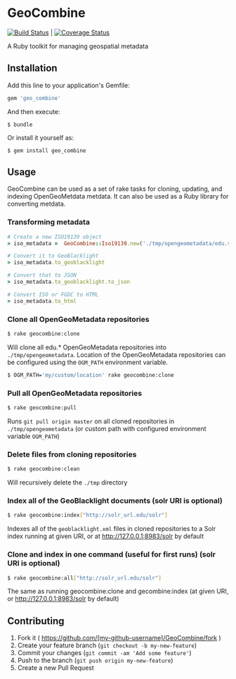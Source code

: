 # GeoCombine

[![Build Status](https://travis-ci.org/OpenGeoMetadata/GeoCombine.svg?branch=master)](https://travis-ci.org/OpenGeoMetadata/GeoCombine) | [![Coverage Status](https://coveralls.io/repos/OpenGeoMetadata/GeoCombine/badge.svg?branch=master)](https://coveralls.io/r/OpenGeoMetadata/GeoCombine?branch=master)



A Ruby toolkit for managing geospatial metadata

## Installation

Add this line to your application's Gemfile:

```ruby
gem 'geo_combine'
```

And then execute:

    $ bundle

Or install it yourself as:

    $ gem install geo_combine

## Usage
GeoCombine can be used as a set of rake tasks for cloning, updating, and indexing OpenGeoMetdata metdata. It can also be used as a Ruby library for converting metdata.

### Transforming metadata

```ruby
# Create a new ISO19139 object
> iso_metadata =  GeoCombine::Iso19139.new('./tmp/opengeometadata/edu.stanford.purl/bb/338/jh/0716/iso19139.xml')

# Convert it to GeoBlacklight
> iso_metadata.to_geoblacklight

# Convert that to JSON
> iso_metadata.to_geoblacklight.to_json

# Convert ISO or FGDC to HTML
> iso_metadata.to_html
```

### Clone all OpenGeoMetadata repositories

```sh
$ rake geocombine:clone
```

Will clone all edu.* OpenGeoMetadata repositories into `./tmp/opengeometadata`. Location of the OpenGeoMetadata repositories can be configured using the `OGM_PATH` environment variable.

```sh
$ OGM_PATH='my/custom/location' rake geocombine:clone
```

### Pull all OpenGeoMetadata repositories

```sh
$ rake geocombine:pull
```

Runs `git pull origin master` on all cloned repositories in `./tmp/opengeometadata` (or custom path with configured environment variable `OGM_PATH`)

### Delete files from cloning repositories

```sh
$ rake geocombine:clean
```

Will recursively delete the `./tmp` directory

### Index all of the GeoBlacklight documents (solr URI is optional)

```sh
$ rake geocombine:index["http://solr_url.edu/solr"]
```

Indexes all of the `geoblacklight.xml` files in cloned repositories to a Solr index running at given URI, or at http://127.0.0.1:8983/solr by default


### Clone and index in one command (useful for first runs) (solr URI is optional)

```sh
$ rake geocombine:all["http://solr_url.edu/solr"]
```

The same as running geocombine:clone and gecombine:index (at given URI, or http://127.0.0.1:8983/solr by default)

## Contributing

1. Fork it ( https://github.com/[my-github-username]/GeoCombine/fork )
2. Create your feature branch (`git checkout -b my-new-feature`)
3. Commit your changes (`git commit -am 'Add some feature'`)
4. Push to the branch (`git push origin my-new-feature`)
5. Create a new Pull Request
